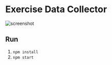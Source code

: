 # Exercise Data Collector

![screenshot](https://raw.githubusercontent.com/rohankatakam/exercisedatacollector/main/elscreenshot.png)

## Run
1. `npm install`
2. `npm start`
